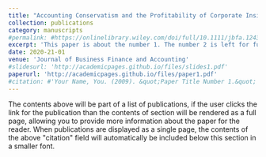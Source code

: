 ```yaml
---
title: "Accounting Conservatism and the Profitability of Corporate Insiders"
collection: publications
category: manuscripts
#permalink: #https://onlinelibrary.wiley.com/doi/full/10.1111/jbfa.12438#:~:text=We%20predict%20that%20accounting%20conservatism%20influences%20insiders%27%20opportunities,associated%20with%20lower%20%28higher%29%20insiders%27%20profitability%20from%20sales.
excerpt: 'This paper is about the number 1. The number 2 is left for future work.'
date: 2020-21-01
venue: 'Journal of Business Finance and Accounting'
#slidesurl: 'http://academicpages.github.io/files/slides1.pdf'
paperurl: 'http://academicpages.github.io/files/paper1.pdf'
#citation: #'Your Name, You. (2009). &quot;Paper Title Number 1.&quot; <i>Journal 1</i>. 1(1).'
---
```


The contents above will be part of a list of publications, if the user clicks the link for the publication than the contents of section will be rendered as a full page, allowing you to provide more information about the paper for the reader. When publications are displayed as a single page, the contents of the above "citation" field will automatically be included below this section in a smaller font.
